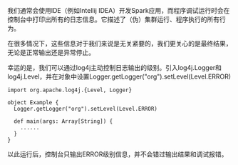 
我们通常会使用IDE（例如Intellij IDEA）开发Spark应用，而程序调试运行时会在控制台中打印出所有的日志信息。它描述了（伪）集群运行、程序执行的所有行为。


在很多情况下，这些信息对于我们来说是无关紧要的，我们更关心的是最终结果，无论是正常输出还是异常停止。
 

幸运的是，我们可以通过log4j主动控制日志输出的级别。引入log4j.Logger和log4j.Level，并在对象中设置Logger.getLogger("org").setLevel(Level.ERROR)

```
import org.apache.log4j.{Level, Logger}

object Example {
  Logger.getLogger("org").setLevel(Level.ERROR)

  def main(args: Array[String]) {
    ......
  }
}
```

以此运行后，控制台只输出ERROR级别信息，并不会错过输出结果和调试报错。

















